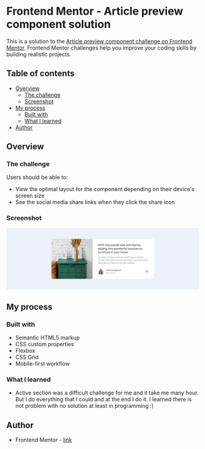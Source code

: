 # Frontend Mentor - Article preview component solution

This is a solution to the [Article preview component challenge on Frontend Mentor](https://www.frontendmentor.io/challenges/article-preview-component-dYBN_pYFT). Frontend Mentor challenges help you improve your coding skills by building realistic projects. 

## Table of contents

- [Overview](#overview)
  - [The challenge](#the-challenge)
  - [Screenshot](#screenshot)
- [My process](#my-process)
  - [Built with](#built-with)
  - [What I learned](#what-i-learned)
- [Author](#author)


## Overview

### The challenge

Users should be able to:

- View the optimal layout for the component depending on their device's screen size
- See the social media share links when they click the share icon

### Screenshot

![](./design/screenshot.png)


## My process

### Built with

- Semantic HTML5 markup
- CSS custom properties
- Flexbox
- CSS Grid
- Mobile-first workflow


### What I learned

- Active section was a difficult challenge for me and it take me many hour.
  But I do everything that I could and at the end I do it.
  I learned there is not problem with no solution at least in programming :)

## Author

- Frontend Mentor - [link](https://www.frontendmentor.io/profile/seyyeddev)



